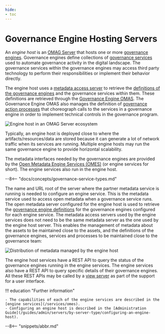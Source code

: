 ```yaml
---
hide:
- toc
---
```


<!-- SPDX-License-Identifier: CC-BY-4.0 -->
<!-- Copyright Contributors to the Egeria project 2020. -->

# Governance Engine Hosting Servers

An *engine host* is an [OMAG Server](/concepts/omag-server) that hosts one or more [governance engines](/concepts/governance-engine). Governance engines define collections of [governance services](/concepts/gpvernance-service) used to automate governance activity in the digital landscape. The governance services within the governance engines may access third party technology to perform their responsibilities or implement their behavior directly.

The engine host uses a [metadata access server](/concepts/metadata-access-server) to retrieve the [definitions of the governance engines](/governance-engine-definition) and the governance services within them. These definitions are retrieved through the [Governance Engine OMAS](/services/omas/governance-engine/overview). The Governance Engine OMAS also manages the definition of [governance action processes](/concepts/governance-action-process) that choreograph calls to the services in a governance engine in order to implement technical controls in the governance program.

![Engine host in an OMAG Server ecosystem](engine-host.svg)

Typically, an engine host is deployed close to where the artifacts/resources/data are stored because it can generate a lot of network traffic when its services are running.  Multiple engine hosts may run the same governance engine to provide horizontal scalability.

The metadata interfaces needed by the governance engines are provided by the [Open Metadata Engine Services (OMES)](/services/omes) (or engine services for short). The engine services also run in the engine host.

--8<-- "docs/concepts/governance-service-types.md"

The name and URL root of the server where the partner metadata service is running is needed to configure an engine service.  This is the metadata service used to access open metadata when a governance service runs.  The open metadata server configured for the engine host is used to retrieve the [governance engine definitions](/concepts/governance-engine-definition) for the governance engines configured for each engine service.    The metadata access servers used by the engine services does not need to be the same metadata server as the one used by the engine host server. This enables the management of metadata about the assets to be maintained close to the assets, and the definitions of the governance engines, services and processes to be maintained close to the governance team:

![Distribution of metadata managed by the engine host](distributed-engine-services-config.svg)

The engine host services have a REST API to query the status of the governance engines running in the engine services. The engine services also have a REST API to query specific details of their governance engines. All these REST APIs may be called by a [view server](/concepts/view-server) as part of the support for a user interface.

!!! education "Further information"

    - The capabilities of each of the engine services are described in the [engine services](/services/omes).
    - Configuring an engine host is described in the [Administration Guide](/guides/admin/servers/by-server-type/configuring-an-engine-host).

--8<-- "snippets/abbr.md"
